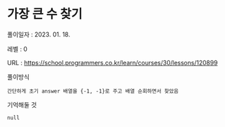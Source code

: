 # 가장 큰 수 찾기
풀이일자 : 2023. 01. 18.  
    
레벨 : 0   

URL : https://school.programmers.co.kr/learn/courses/30/lessons/120899  
    
풀이방식    

    간단하게 초기 answer 배열을 {-1, -1}로 주고 배열 순회하면서 찾았음

기억해둘 것  
    
    null

